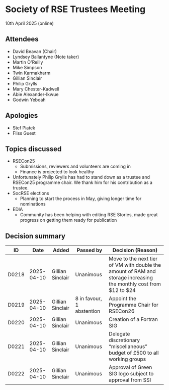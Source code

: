 # Society of RSE Trustees Meeting

10th April 2025 (online)

## Attendees

- David Beavan (Chair)
- Lyndsey Ballantyne (Note taker)
- Martin O'Reilly
- Mike Simpson
- Twin Karmakharm
- Gillian Sinclair
- Philip Grylls
- Mary Chester-Kadwell
- Abie Alexander-Ikwue
- Godwin Yeboah

## Apologies

- Stef Piatek
- Fliss Guest

## Topics discussed

- RSECon25
  - Submissions, reviewers and volunteers are coming in
  - Finance is projected to look healthy
- Unfortunately Philip Grylls has had to stand down as a trustee and RSECon25 programme chair. We thank him for his contribution as a trustee.
- SocRSE elections
  - Planning to start the process in May, giving longer time for nominations
- EDIA
  - Community has been helping with editing RSE Stories, made great progress on getting them ready for publication

## Decision summary

| ID    | Date       | Added            | Passed by                 | Decision (Reason)                                                                                                 |
|-------|------------|------------------|---------------------------|-------------------------------------------------------------------------------------------------------------------|
| D0218 | 2025-04-10 | Gillian Sinclair | Unanimous                 | Move to the next tier of VM with double the amount of RAM and storage increasing the monthly cost from $12 to $24 |
| D0219 | 2025-04-10 | Gillian Sinclair | 8 in favour, 1 abstention | Appoint the Programme Chair for RSECon26                                                                          |
| D0220 | 2025-04-10 | Gillian Sinclair | Unanimous                 | Creation of a Fortran SIG                                                                                         |
| D0221 | 2025-04-10 | Gillian Sinclair | Unanimous                 | Delegate discretionary “miscellaneous” budget of £500  to all working groups                                      |
| D0222 | 2025-04-10 | Gillian Sinclair | Unanimous                 | Approval of Green SIG logo subject to approval from SSI                                                           |
